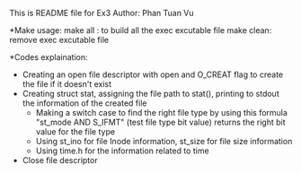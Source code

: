This is README file for Ex3
Author: Phan Tuan Vu

*Make usage:
make all : to build all the exec excutable file
make clean: remove exec excutable file

*Codes explaination:
- Creating an open file descriptor with open and O_CREAT flag to create the file if it doesn't exist
- Creating struct stat, assigning the file path to stat(), printing to stdout the information of the created file
    + Making a switch case to find the right file type by using this formula 
    "st_mode AND S_IFMT" (test file type bit value) returns the right bit value for the file type
    + Using st_ino for file Inode information, st_size for file size information
    + Using time.h for the information related to time
- Close file descriptor 